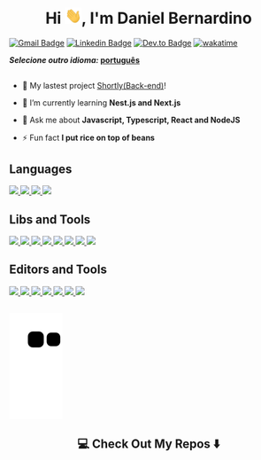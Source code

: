 <h1 align="center">Hi  <img src="https://github.com/ABSphreak/ABSphreak/blob/master/gifs/Hi.gif" width="30">, I'm Daniel Bernardino</h1>

[![Gmail Badge](https://img.shields.io/badge/-dn.danielbernardino@gmail.com-c14438?style=flat&logo=Gmail&logoColor=white)](mailto:dn.danielbernardino@gmail.com "Connect via Email")
[![Linkedin Badge](https://img.shields.io/badge/-Daniel-0072b1?style=flat&logo=Linkedin&logoColor=white)](https://www.linkedin.com/in/samujjwaal/ "Connect on LinkedIn")
[![Dev.to Badge](https://img.shields.io/badge/-daniel__bernardino-000000?style=flat&logo=dev.to&logoColor=white)](https://dev.to/daniel__bernardino/ "Follow on Dev.to")
[![wakatime](https://wakatime.com/badge/user/405812c5-287c-467b-acf7-6adc655d02a2.svg)](https://wakatime.com/@405812c5-287c-467b-acf7-6adc655d02a2)

<!-- [![Instagram Badge](https://img.shields.io/badge/-@daniel__bernardino-f25b85?style=flat&logo=Instagram&logoColor=white)](https://www.instagram.com/daniel__bernardino/ "Follow on Instagram") c

<img align="right" src="https://media1.giphy.com/media/13HgwGsXF0aiGY/giphy.gif" /> -->

**_Selecione outro idioma:_ [português](https://github.com/daniel-bernardino747/daniel-bernardino747/blob/main/README-PT.md)**

##

- 🔭 My lastest project [Shortly(Back-end)](https://github.com/daniel-bernardino747/Shortly-B)!

- 🌱 I’m currently learning **Nest.js and Next.js**

- 💬 Ask me about **Javascript, Typescript, React and NodeJS**

- ⚡ Fun fact **I put rice on top of beans**

<div>
  <div>
    <h2>Languages</h2>
    <div>
      <a href="http://www.python.org/" target="blank">
         <img src="https://img.shields.io/badge/-Python-yellow?style=for-the-badge&color=f1d356" /> 
      </a>
      <a href="https://developer.mozilla.org/pt-BR/docs/Web/HTML/" target="blank">
        <img src="https://img.shields.io/badge/-HTML-orange?style=for-the-badge&color=d84a2e" /> 
      </a>
      <a href="https://developer.mozilla.org/pt-BR/docs/Web/CSS" target="blank">
        <img src="https://img.shields.io/badge/-CSS-blue?style=for-the-badge&color=3173d9" /> 
      </a>
      <a href="https://developer.mozilla.org/pt-BR/docs/Web/JavaScript/" target="blank">
        <img src="https://img.shields.io/badge/-JavaScript-yellow?style=for-the-badge&color=e9d54c" /> 
      </a>
    </div>
  </div>
  
  <div>
    <h2>Libs and Tools</h2>
    <div>
      <a href="http://pt-br.reactjs.org/" target="blank">
         <img src="https://img.shields.io/badge/-React-blue?style=for-the-badge&color=5ed2f2" /> 
      </a>
      <a href="https://nodejs.org/en/" target="blank">
         <img src="https://img.shields.io/badge/-NodeJS-blue?style=for-the-badge&color=83ce3f" /> 
      </a>
      <a href="https://www.typescriptlang.org/" target="blank">
         <img src="https://img.shields.io/badge/-Typescript-blue?style=for-the-badge&color=007acc" /> 
      </a>
      <a href="https://expressjs.com/" target="blank">
         <img src="https://img.shields.io/badge/-express-blue?style=for-the-badge&color=fff" /> 
      </a>
      <a href="https://eslint.org/" target="blank">
         <img src="https://img.shields.io/badge/-Eslint-blue?style=for-the-badge&color=4c63ba" /> 
      </a>
      <a href="https://www.mongodb.com/home" target="blank">
         <img src="https://img.shields.io/badge/-mongodb-blue?style=for-the-badge&color=439934" /> 
      </a>
      <a href="https://www.postgresql.org/" target="blank">
         <img src="https://img.shields.io/badge/-postgresql-blue?style=for-the-badge&color=336791" /> 
      </a>
      <a href="https://tailwindcss.com/" target="blank">
         <img src="https://img.shields.io/badge/-tailwindcss-blue?style=for-the-badge&color=38b2ac" /> 
      </a>
    </div>
  </div>
  
  
  
  
  
  <div>
    <h2>Editors and Tools</h2>
    <div>
      <a href="https://www.jetbrains.com/" target="blank">
         <img src="https://img.shields.io/badge/-jetbrains-blue?style=for-the-badge&color=000" /> 
      </a>
      <a href="https://code.visualstudio.com/" target="blank">
         <img src="https://img.shields.io/badge/-vscode-blue?style=for-the-badge&color=0176c6" /> 
      </a>
      <a href="https://git-scm.com/" target="blank">
         <img src="https://img.shields.io/badge/-git-blue?style=for-the-badge&color=f35034" /> 
      </a>
      <a href="https://www.figma.com/" target="blank">
         <img src="https://img.shields.io/badge/-figma-blue?style=for-the-badge&color=e864a1" /> 
      </a>
      <a href="https://jupyter.org/" target="blank">
         <img src="https://img.shields.io/badge/-jupiter-blue?style=for-the-badge&color=f3793a" /> 
      </a>
      <a href="https://www.mysql.com/" target="blank">
         <img src="https://img.shields.io/badge/-mysql-blue?style=for-the-badge&color=00618a" /> 
      </a>
      <a href="https://kernel.org/" target="blank">
         <img src="https://img.shields.io/badge/-linux-blue?style=for-the-badge&color=fed24e" /> 
      </a>
    </div>
  </div>
</div>

##

<div>
  <img align="center" src="https://github.com/daniel-bernardino747/daniel-bernardino747/blob/output/github-contribution-grid-snake.svg" alt="snake-animation"/>
</div>

<h2  align="center">💻 Check Out My Repos ⬇️ </h2>
